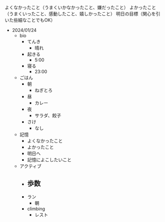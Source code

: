 よくなかったこと（うまくいかなかったこと、嫌だったこと）
よかったこと（うまくいったこと、感動したこと、嬉しかったこと）
明日の目標（関心を引いた些細なことでもOK）

- 2024/01/24
  - bio 
    - てんき
      - 晴れ
    - 起きる
      - 5:00
    - 寝る
      - 23:00
  - ごはん
    - 朝
      - ねぎとろ
    - 昼
      - カレー
    - 夜
      - サラダ、餃子
    - さけ
      - なし
  - 記憶 
    - よくなかったこと
    - よかったこと
    - 明日へ
    - 記憶によこしたいこと
  - アクティブ
    - 歩数
      - 
    - ラン
      - 朝
    - climbing
      - レスト 

